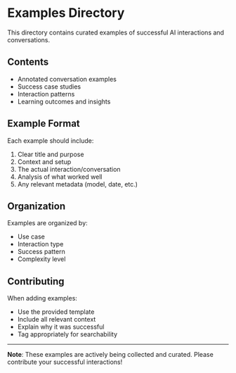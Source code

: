 # Examples Directory

This directory contains curated examples of successful AI interactions and conversations.

## Contents

- Annotated conversation examples
- Success case studies
- Interaction patterns
- Learning outcomes and insights

## Example Format

Each example should include:

1. Clear title and purpose
2. Context and setup
3. The actual interaction/conversation
4. Analysis of what worked well
5. Any relevant metadata (model, date, etc.)

## Organization

Examples are organized by:

- Use case
- Interaction type
- Success pattern
- Complexity level

## Contributing

When adding examples:

- Use the provided template
- Include all relevant context
- Explain why it was successful
- Tag appropriately for searchability

---

**Note**: These examples are actively being collected and curated. Please contribute your successful interactions!
